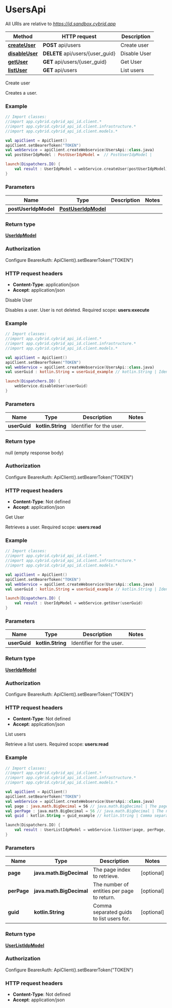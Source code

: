 # UsersApi

All URIs are relative to *https://id.sandbox.cybrid.app*

Method | HTTP request | Description
------------- | ------------- | -------------
[**createUser**](UsersApi.md#createUser) | **POST** api/users | Create user
[**disableUser**](UsersApi.md#disableUser) | **DELETE** api/users/{user_guid} | Disable User
[**getUser**](UsersApi.md#getUser) | **GET** api/users/{user_guid} | Get User
[**listUser**](UsersApi.md#listUser) | **GET** api/users | List users



Create user

Creates a user.  

### Example
```kotlin
// Import classes:
//import app.cybrid.cybrid_api_id.client.*
//import app.cybrid.cybrid_api_id.client.infrastructure.*
//import app.cybrid.cybrid_api_id.client.models.*

val apiClient = ApiClient()
apiClient.setBearerToken("TOKEN")
val webService = apiClient.createWebservice(UsersApi::class.java)
val postUserIdpModel : PostUserIdpModel =  // PostUserIdpModel | 

launch(Dispatchers.IO) {
    val result : UserIdpModel = webService.createUser(postUserIdpModel)
}
```

### Parameters

Name | Type | Description  | Notes
------------- | ------------- | ------------- | -------------
 **postUserIdpModel** | [**PostUserIdpModel**](PostUserIdpModel.md)|  |

### Return type

[**UserIdpModel**](UserIdpModel.md)

### Authorization


Configure BearerAuth:
    ApiClient().setBearerToken("TOKEN")

### HTTP request headers

 - **Content-Type**: application/json
 - **Accept**: application/json


Disable User

Disables a user. User is not deleted.  Required scope: **users:execute**

### Example
```kotlin
// Import classes:
//import app.cybrid.cybrid_api_id.client.*
//import app.cybrid.cybrid_api_id.client.infrastructure.*
//import app.cybrid.cybrid_api_id.client.models.*

val apiClient = ApiClient()
apiClient.setBearerToken("TOKEN")
val webService = apiClient.createWebservice(UsersApi::class.java)
val userGuid : kotlin.String = userGuid_example // kotlin.String | Identifier for the user.

launch(Dispatchers.IO) {
    webService.disableUser(userGuid)
}
```

### Parameters

Name | Type | Description  | Notes
------------- | ------------- | ------------- | -------------
 **userGuid** | **kotlin.String**| Identifier for the user. |

### Return type

null (empty response body)

### Authorization


Configure BearerAuth:
    ApiClient().setBearerToken("TOKEN")

### HTTP request headers

 - **Content-Type**: Not defined
 - **Accept**: application/json


Get User

Retrieves a user.  Required scope: **users:read**

### Example
```kotlin
// Import classes:
//import app.cybrid.cybrid_api_id.client.*
//import app.cybrid.cybrid_api_id.client.infrastructure.*
//import app.cybrid.cybrid_api_id.client.models.*

val apiClient = ApiClient()
apiClient.setBearerToken("TOKEN")
val webService = apiClient.createWebservice(UsersApi::class.java)
val userGuid : kotlin.String = userGuid_example // kotlin.String | Identifier for the user.

launch(Dispatchers.IO) {
    val result : UserIdpModel = webService.getUser(userGuid)
}
```

### Parameters

Name | Type | Description  | Notes
------------- | ------------- | ------------- | -------------
 **userGuid** | **kotlin.String**| Identifier for the user. |

### Return type

[**UserIdpModel**](UserIdpModel.md)

### Authorization


Configure BearerAuth:
    ApiClient().setBearerToken("TOKEN")

### HTTP request headers

 - **Content-Type**: Not defined
 - **Accept**: application/json


List users

Retrieve a list users.  Required scope: **users:read**

### Example
```kotlin
// Import classes:
//import app.cybrid.cybrid_api_id.client.*
//import app.cybrid.cybrid_api_id.client.infrastructure.*
//import app.cybrid.cybrid_api_id.client.models.*

val apiClient = ApiClient()
apiClient.setBearerToken("TOKEN")
val webService = apiClient.createWebservice(UsersApi::class.java)
val page : java.math.BigDecimal = 56 // java.math.BigDecimal | The page index to retrieve.
val perPage : java.math.BigDecimal = 56 // java.math.BigDecimal | The number of entities per page to return.
val guid : kotlin.String = guid_example // kotlin.String | Comma separated guids to list users for.

launch(Dispatchers.IO) {
    val result : UserListIdpModel = webService.listUser(page, perPage, guid)
}
```

### Parameters

Name | Type | Description  | Notes
------------- | ------------- | ------------- | -------------
 **page** | **java.math.BigDecimal**| The page index to retrieve. | [optional]
 **perPage** | **java.math.BigDecimal**| The number of entities per page to return. | [optional]
 **guid** | **kotlin.String**| Comma separated guids to list users for. | [optional]

### Return type

[**UserListIdpModel**](UserListIdpModel.md)

### Authorization


Configure BearerAuth:
    ApiClient().setBearerToken("TOKEN")

### HTTP request headers

 - **Content-Type**: Not defined
 - **Accept**: application/json

